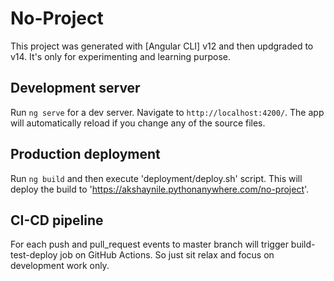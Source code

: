 # No-Project

This project was generated with [Angular CLI] v12 and then updgraded to v14. It's only for experimenting and learning purpose.

## Development server

Run `ng serve` for a dev server. Navigate to `http://localhost:4200/`. 
The app will automatically reload if you change any of the source files.

## Production deployment

Run `ng build` and then execute 'deployment/deploy.sh' script. 
This will deploy the build to 'https://akshaynile.pythonanywhere.com/no-project'.


## CI-CD pipeline

For each push and pull_request events to master branch will trigger build-test-deploy job on GitHub Actions.
So just sit relax and focus on development work only.
